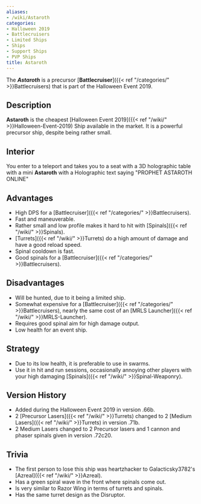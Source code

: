 ```yaml
---
aliases:
- /wiki/Astaroth
categories:
- Halloween 2019
- Battlecruisers
- Limited Ships
- Ships
- Support Ships
- PVP Ships
title: Astaroth
---
```


The **_Astaroth_** is a precursor [**Battlecruiser**]({{< ref "/categories/" >}}Battlecruisers) that is part of the Halloween Event 2019.

## Description

**Astaroth** is the cheapest [Halloween Event 2019]({{< ref "/wiki/" >}}Halloween-Event-2019) Ship available in the market. It is a powerful precursor ship, despite being rather small.

## Interior

You enter to a teleport and takes you to a seat with a 3D holographic table with a mini **Astaroth** with a Holographic text saying "PROPHET ASTAROTH ONLINE"

## Advantages

- High DPS for a [Battlecruiser]({{< ref "/categories/" >}}Battlecruisers).
- Fast and maneuverable.
- Rather small and low profile makes it hard to hit with [Spinals]({{< ref "/wiki/" >}}Spinals).
- [Turrets]({{< ref "/wiki/" >}}Turrets) do a high amount of damage and have a good reload speed.
- Spinal cooldown is fast.
- Good spinals for a [Battlecruiser]({{< ref "/categories/" >}}Battlecruisers).

## Disadvantages

- Will be hunted, due to it being a limited ship.
- Somewhat expensive for a [Battlecruiser]({{< ref "/categories/" >}}Battlecruisers), nearly the same cost of an [MRLS Launcher]({{< ref "/wiki/" >}}MRLS-Launcher).
- Requires good spinal aim for high damage output.
- Low health for an event ship.

## Strategy

- Due to its low health, it is preferable to use in swarms.
- Use it in hit and run sessions, occasionally annoying other players with your high damaging [Spinals]({{< ref "/wiki/" >}}Spinal-Weaponry).

## Version History 

- Added during the Halloween Event 2019 in version .66b.
- 2 [Precursor Lasers]({{< ref "/wiki/" >}}Turrets) changed to 2 [Medium Lasers]({{< ref "/wiki/" >}}Turrets) in version .71b.
- 2 Medium Lasers changed to 2 Precursor lasers and 1 cannon and phaser spinals given in version .72c20.

## Trivia

- The first person to lose this ship was heartzhacker to Galacticsky3782's [Azreal]({{< ref "/wiki/" >}}Azreal).
- Has a green spiral wave in the front where spinals come out.
- Is very similar to Razor Wing in terms of turrets and spinals.
- Has the same turret design as the Disruptor.